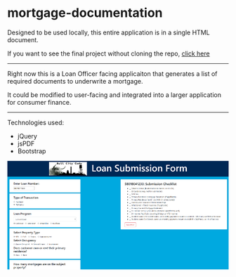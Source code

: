 # mortgage-documentation

Designed to be used locally, this entire application is in a single HTML document. 

If you want to see the final project without cloning the repo, [click here](https://dwilli77.github.io/mortgage-documentation/)

---

Right now this is a Loan Officer facing applicaiton that generates a list of required documents to underwrite a mortgage.

It could be modified to user-facing and integrated into a larger application for consumer finance.

--- 

Technologies used: 
  * jQuery
  * jsPDF
  * Bootstrap
  
![screenshot](./screenshot.png "Mortgage Documentation")
